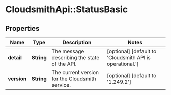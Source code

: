 # CloudsmithApi::StatusBasic

## Properties
Name | Type | Description | Notes
------------ | ------------- | ------------- | -------------
**detail** | **String** | The message describing the state of the API. | [optional] [default to &#39;Cloudsmith API is operational.&#39;]
**version** | **String** | The current version for the Cloudsmith service. | [optional] [default to &#39;1.249.2&#39;]


